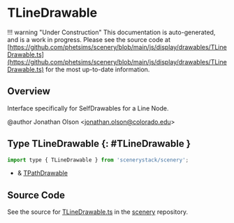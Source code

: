 # TLineDrawable

!!! warning "Under Construction"
    This documentation is auto-generated, and is a work in progress. Please see the source code at
    [https://github.com/phetsims/scenery/blob/main/js/display/drawables/TLineDrawable.ts](https://github.com/phetsims/scenery/blob/main/js/display/drawables/TLineDrawable.ts) for the most up-to-date information.

## Overview

Interface specifically for SelfDrawables for a Line Node.

@author Jonathan Olson &lt;jonathan.olson@colorado.edu&gt;

## Type TLineDrawable {: #TLineDrawable }


```js
import type { TLineDrawable } from 'scenerystack/scenery';
```


- &amp; [TPathDrawable](../scenery/TPathDrawable.md)




## Source Code

See the source for [TLineDrawable.ts](https://github.com/phetsims/scenery/blob/main/js/display/drawables/TLineDrawable.ts) in the [scenery](https://github.com/phetsims/scenery) repository.
